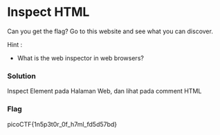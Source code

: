 <h1>Inspect HTML</h1>
<p>Can you get the flag?
Go to this website and see what you can discover.</p>
<p>Hint :</p>
<ul><li>What is the web inspector in web browsers?</ul></li>
<h3>Solution</h3>

<p>Inspect Element pada Halaman Web, dan lihat pada comment HTML</p>
<h3>Flag</h3>
<p>picoCTF{1n5p3t0r_0f_h7ml_fd5d57bd}</p>
